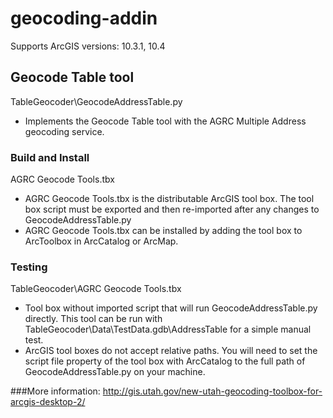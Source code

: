 geocoding-addin
===============
Supports ArcGIS versions: 10.3.1, 10.4
## Geocode Table tool
TableGeocoder\GeocodeAddressTable.py
- Implements the Geocode Table tool with the AGRC Multiple Address geocoding service.

### Build and Install
AGRC Geocode Tools.tbx
- AGRC Geocode Tools.tbx is the distributable ArcGIS tool box. The tool box script must be exported and then re-imported after any changes to GeocodeAddressTable.py
- AGRC Geocode Tools.tbx can be installed by adding the tool box to ArcToolbox in ArcCatalog or ArcMap.

### Testing
TableGeocoder\AGRC Geocode Tools.tbx
- Tool box without imported script that will run GeocodeAddressTable.py directly. This tool can be run with TableGeocoder\Data\TestData.gdb\AddressTable for a simple manual test.
- ArcGIS tool boxes do not accept relative paths. You will need to set the script file property of the tool box with ArcCatalog to the full path of GeocodeAddressTable.py on your machine.

###More information:
http://gis.utah.gov/new-utah-geocoding-toolbox-for-arcgis-desktop-2/
